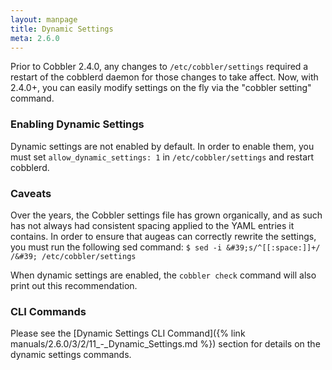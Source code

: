 ```yaml
---
layout: manpage
title: Dynamic Settings
meta: 2.6.0
---
```


Prior to Cobbler 2.4.0, any changes to <code>/etc/cobbler/settings</code> required a restart of the cobblerd daemon for
those changes to take affect. Now, with 2.4.0+, you can easily modify settings on the fly via the "cobbler setting"
command.

### Enabling Dynamic Settings

Dynamic settings are not enabled by default. In order to enable them, you must set `allow_dynamic_settings: 1` in
`/etc/cobbler/settings` and restart cobblerd.

### Caveats

Over the years, the Cobbler settings file has grown organically, and as such has not always had consistent spacing
applied to the YAML entries it contains. In order to ensure that augeas can correctly rewrite the settings, you must run
the following sed command: `$ sed -i &#39;s/^[[:space:]]+/ /&#39; /etc/cobbler/settings`

When dynamic settings are enabled, the `cobbler check` command will also print out this recommendation.

### CLI Commands

Please see the [Dynamic Settings CLI Command]({% link manuals/2.6.0/3/2/11_-_Dynamic_Settings.md %}) section for details
on the dynamic settings commands.
